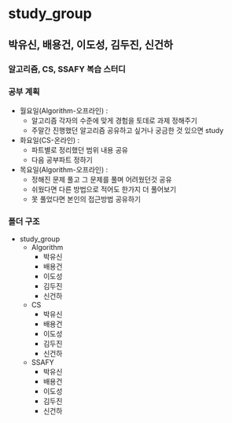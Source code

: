 # study_group

## 박유신, 배용건, 이도성, 김두진, 신건하
### 알고리즘, CS, SSAFY 복습 스터디

### 공부 계획
- 월요일(Algorithm-오프라인) :
  - 알고리즘 각자의 수준에 맞게 경험을 토데로 과제 정해주기
  - 주말간 진행했던 알고리즘 공유하고 싶거나 궁금한 것 있으면 study
- 화요일(CS-온라인) :
  - 파트별로 정리했던 범위 내용 공유
  - 다음 공부파트 정하기
- 목요일(Algorithm-오프라인) :
  - 정해진 문제 풀고 그 문제를 풀며 어려웠던것 공유
  - 쉬웠다면 다른 방법으로 적어도 한가지 더 풀어보기
  - 못 풀었다면 본인의 접근방법 공유하기

### 폴더 구조
- study_group
  - Algorithm
    - 박유신
    - 배용건
    - 이도성
    - 김두진
    - 신건하
  - CS
    - 박유신
    - 배용건
    - 이도성
    - 김두진
    - 신건하
  - SSAFY
    - 박유신
    - 배용건
    - 이도성
    - 김두진
    - 신건하


